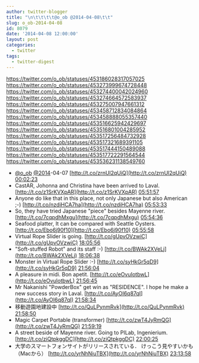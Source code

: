 ```yaml
---
author: twitter-blogger
title: "\n\t\t\t\t@o_ob @2014-04-08\t\t"
slug: o_ob-2014-04-08
id: 8079
date: '2014-04-08 12:00:00'
layout: post
categories:
  - twitter
tags:
  - twitter-digest
---
```


https://twitter.com/o_ob/statuses/453186028317057025 https://twitter.com/o_ob/statuses/453273999674728448 https://twitter.com/o_ob/statuses/453274400042024960 https://twitter.com/o_ob/statuses/453274664572583937 https://twitter.com/o_ob/statuses/453275007947661312 https://twitter.com/o_ob/statuses/453458712834084864 https://twitter.com/o_ob/statuses/453458888055357440 https://twitter.com/o_ob/statuses/453516625942429697 https://twitter.com/o_ob/statuses/453516801004285952 https://twitter.com/o_ob/statuses/453517256484732928 https://twitter.com/o_ob/statuses/453517321689391105 https://twitter.com/o_ob/statuses/453517444150489088 https://twitter.com/o_ob/statuses/453517722291564544 https://twitter.com/o_ob/statuses/453536231138549760  

*   [@o_ob](https://twitter.com/o_ob) [@2014](https://twitter.com/2014)-04-07 [http://t.co/zrnUl2qUiQ](http://t.co/zrnUl2qUiQ) [00:02:23](https://twitter.com/o_ob/statuses/453186028317057025)
*   CastAR, Johonna and Christina have been arrived to Laval. [http://t.co/z1SrKVXpAR](http://t.co/z1SrKVXpAR) [05:51:57](https://twitter.com/o_ob/statuses/453273999674728448)
*   Anyone do like that in this place, not only Japanese but also American ;-) [http://t.co/nzdiHCA7ha](http://t.co/nzdiHCA7ha) [05:53:33](https://twitter.com/o_ob/statuses/453274400042024960)
*   So, they have tried Japanese "piece" besides Mayenne river. [http://t.co/7cqpdhMxgu](http://t.co/7cqpdhMxgu) [05:54:36](https://twitter.com/o_ob/statuses/453274664572583937)
*   Seafood platter, It can be compared with Seattle Oysters. [http://t.co/Ebo6j90f10](http://t.co/Ebo6j90f10) [05:55:58](https://twitter.com/o_ob/statuses/453275007947661312)
*   Virtual Rope Slider is going. [http://t.co/gUpvOVzwiC](http://t.co/gUpvOVzwiC) [18:05:56](https://twitter.com/o_ob/statuses/453458712834084864)
*   "Soft-stuffed Robot" and its staff :-) [http://t.co/BWAk2XVeLj](http://t.co/BWAk2XVeLj) [18:06:38](https://twitter.com/o_ob/statuses/453458888055357440)
*   Monster in Virtual Rope Slider :-) [http://t.co/syHkGr5qD9](http://t.co/syHkGr5qD9) [21:56:04](https://twitter.com/o_ob/statuses/453516625942429697)
*   A pleasure in midi. Bon apetit. [http://t.co/eOvuIotbwL](http://t.co/eOvuIotbwL) [21:56:45](https://twitter.com/o_ob/statuses/453516801004285952)
*   Mr Nakanishi "PowderBox" get win as "RESIDENCE". I hope he make a new success story in Laval. [http://t.co/AyOI6q87qI](http://t.co/AyOI6q87qI) [21:58:34](https://twitter.com/o_ob/statuses/453517256484732928)
*   移動遊園地建設中 [http://t.co/QuLPynmRvk](http://t.co/QuLPynmRvk) [21:58:50](https://twitter.com/o_ob/statuses/453517321689391105)
*   Magic Carpet Portable (transformer) [http://t.co/zwT4JyRmQG](http://t.co/zwT4JyRmQG) [21:59:19](https://twitter.com/o_ob/statuses/453517444150489088)
*   A street beside of Mayenne river. Going to PILab, Ingenierium. [http://t.co/ziQtpkggDC](http://t.co/ziQtpkggDC) [22:00:25](https://twitter.com/o_ob/statuses/453517722291564544)
*   大学のスマートフォンサイトがリリースされている． けっこう見やすいかも（Macから） [http://t.co/yrNhNiuTBX](http://t.co/yrNhNiuTBX) [23:13:58](https://twitter.com/o_ob/statuses/453536231138549760)